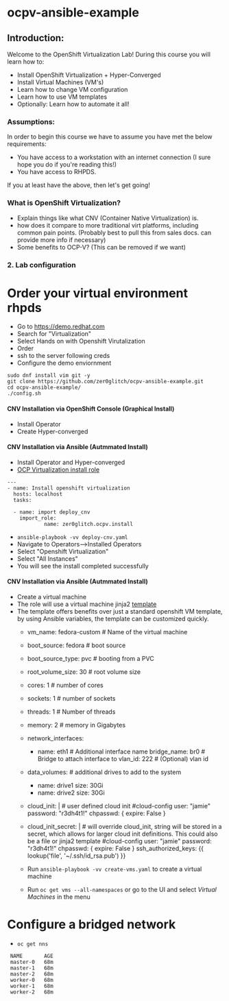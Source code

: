 # ocpv-ansible-example

## Introduction:
Welcome to the OpenShift Virtualization Lab!
During this course you will learn how to:
- Install OpenShift Virtualization + Hyper-Converged
- Install Virtual Machines (VM's)
- Learn how to change VM configuration
- Learn how to use VM templates
- Optionally: Learn how to automate it all!

### Assumptions:
In order to begin this course we have to assume you have met the below requirements:
- You have access to a workstation with an internet connection (I sure hope you do if you're reading this!)
- You have access to RHPDS.

If you at least have the above, then let's get going!
### What is OpenShift Virtualization?
 - Explain things like what CNV (Container Native Virtualization) is.
 - how does it compare to more traditional virt platforms, including common pain points. (Probably best to pull this from sales docs. can provide more info if necessary)
 - Some benefits to OCP-V? (This can be removed if we want)

### 2. Lab configuration
# Order your virtual environment rhpds
* Go to https://demo.redhat.com
* Search for "Virtualization"
* Select Hands on with Openshift Virutalization
* Order
* ssh to the server following creds
* Configure the demo enviornment 
```
sudo dnf install vim git -y
git clone https://github.com/zer0glitch/ocpv-ansible-example.git
cd ocpv-ansible-example/
./config.sh
```

#### CNV Installation via OpenShift Console (Graphical Install)

  * Install Operator
  * Create Hyper-converged

#### CNV Installation via Ansible (Autmmated Install)

  * Install Operator and Hyper-converged 
  * [OCP Virtualization install role](https://github.com/zer0glitch/ocpv/blob/main/roles/install/tasks/main.yml)

```
---
- name: Install openshift virtualization
  hosts: localhost
  tasks:

  - name: import deploy_cnv
    import_role:
            name: zer0glitch.ocpv.install
```

  * `ansible-playbook -vv deploy-cnv.yaml`
  * Navigate to Operators-->Installed Operators
  * Select "Openshift Virtualization"
  * Select "All Instances"
  * You will see the install completed successfully

#### CNV Installation via Ansible (Autmmated Install)
  * Create a virtual machine
  * The role will use a virtual machine jinja2 [template](https://github.com/zer0glitch/ocpv/blob/main/roles/create_vm/templates/vm-template.yaml.j2)
  * The template offers benefits over just a standard openshift VM template, by using Ansible variables, the template can be customized quickly.
    * vm_name: fedora-custom # Name of the virtual machine
    * boot_source: fedora # boot source
    * boot_source_type: pvc # booting from a PVC
    * root_volume_size: 30 # root volume size
    * cores: 1 # number of cores
    * sockets: 1 # number of sockets
    * threads: 1 # Number of threads
    * memory: 2 # memory in Gigabytes
    * network_interfaces:
      - name: eth1 # Additional interface name
        bridge_name: br0 # Bridge to attach interface to
        vlan_id: 222 # (Optional) vlan id
    * data_volumes: # additional drives to add to the system
      - name: drive1 
        size: 30Gi
      - name: drive2
        size: 30Gi
    * cloud_init: | # user defined cloud init
              #cloud-config
              user: "jamie"
              password: "r3dh4t1!"
              chpasswd: { expire: False }
    * cloud_init_secret: | # will override cloud_init, string will be stored in a secret, which allows for larger cloud init definitions.  This could also be a file or jinja2 template
        #cloud-config
        user: "jamie"
        password: "r3dh4t1!"
        chpasswd: { expire: False }
        ssh_authorized_keys: {{ lookup('file', '~/.ssh/id_rsa.pub') }}

    * Run `ansible-playbook -vv create-vms.yaml` to create a virtual machine
    * Run `oc get vms --all-namespaces` or go to the UI and select *Virtual Machines* in the menu

# Configure a bridged network
  * `oc get nns`
  ```
   NAME       AGE
   master-0   68m
   master-1   68m
   master-2   68m
   worker-0   68m
   worker-1   68m
   worker-2   68m
  ```

